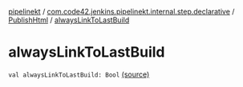 [pipelinekt](../../index.md) / [com.code42.jenkins.pipelinekt.internal.step.declarative](../index.md) / [PublishHtml](index.md) / [alwaysLinkToLastBuild](./always-link-to-last-build.md)

# alwaysLinkToLastBuild

`val alwaysLinkToLastBuild: Bool` [(source)](https://github.com/code42/pipelinekt/tree/master/internal/src/main/kotlin/com/code42/jenkins/pipelinekt/internal/step/declarative/PublishHtml.kt#L14)
